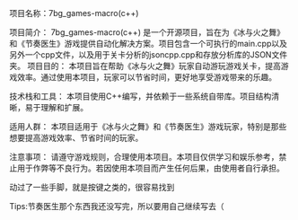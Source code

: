 项目名称：7bg_games-macro(c++)

项目简介： 7bg_games-macro(c++) 是一个开源项目，旨在为《冰与火之舞》和《节奏医生》游戏提供自动化解决方案。项目包含一个可执行的main.cpp以及另外一个cpp文件，以及用于关卡分析的jsoncpp.cpp和存放分析库的JSON文件夹。
项目目的： 本项目旨在帮助《冰与火之舞》玩家自动游玩游戏关卡，提高游戏效率。通过使用本项目，玩家可以节省时间，更好地享受游戏带来的乐趣。

技术栈和工具： 本项目使用C++编写，并依赖于一些系统自带库。项目结构清晰，易于理解和扩展。

适用人群： 本项目适用于《冰与火之舞》和《节奏医生》游戏玩家，特别是那些想要提高游戏效率、节省时间的玩家。

注意事项： 请遵守游戏规则，合理使用本项目。本项目仅供学习和娱乐参考，禁止用于作弊等不良行为。若因使用本项目而产生任何后果，由使用者自行承担。

动过了一些手脚，就是按键之类的，很容易找到

Tips:节奏医生那个东西我还没写完，所以要用自己继续写去（
